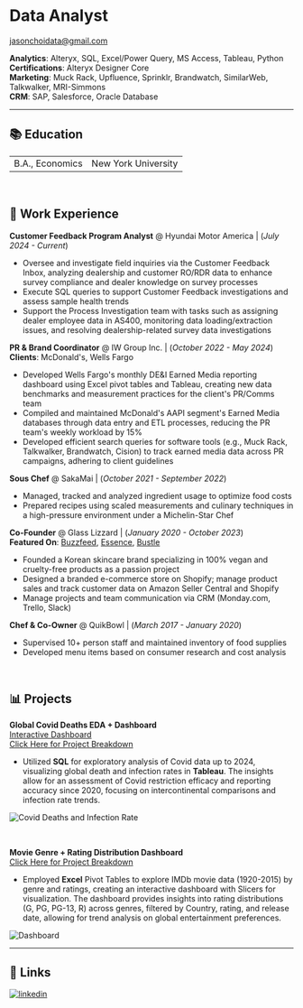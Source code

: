 # Data Analyst<br/>
jasonchoidata@gmail.com


**Analytics**: Alteryx, SQL, Excel/Power Query, MS Access, Tableau, Python <br/>
**Certifications**: Alteryx Designer Core <br/>
**Marketing**: Muck Rack, Upfluence, Sprinklr, Brandwatch, SimilarWeb, Talkwalker, MRI-Simmons <br/>
**CRM**: SAP, Salesforce, Oracle Database


---


## 📚 Education
|                 |                     |
| :-------------- | :------------------ |
| B.A., Economics | New York University |

<br/>

## 📑 Work Experience

**Customer Feedback Program Analyst** @ Hyundai Motor America | (_July 2024 - Current_)<br/>
- Oversee and investigate field inquiries via the Customer Feedback Inbox, analyzing dealership and customer RO/RDR data to enhance survey compliance and dealer knowledge on survey processes
- Execute SQL queries to support Customer Feedback investigations and assess sample health trends
- Support the Process Investigation team with tasks such as assigning dealer employee data in AS400, monitoring data loading/extraction issues, and resolving dealership-related survey data investigations

**PR & Brand Coordinator** @ IW Group Inc. | (_October 2022 - May 2024_)<br/>
**Clients**: McDonald's, Wells Fargo
- Developed Wells Fargo's monthly DE&I Earned Media reporting dashboard using Excel pivot tables and Tableau, creating new data benchmarks and measurement practices for the client's PR/Comms team
- Compiled and maintained McDonald's AAPI segment's Earned Media databases through data entry and ETL processes, reducing the PR team's weekly workload by 15%
- Developed efficient search queries for software tools (e.g., Muck Rack, Talkwalker, Brandwatch, Cision) to track earned media data across PR campaigns, adhering to client guidelines

**Sous Chef** @ SakaMai | (_October 2021 - September 2022_)
- Managed, tracked and analyzed ingredient usage to optimize food costs
- Prepared recipes using scaled measurements and culinary techniques in a high-pressure environment under a Michelin-Star Chef

**Co-Founder** @ Glass Lizzard | (_January 2020 - October 2023_)<br/>
**Featured On**: [Buzzfeed](https://www.buzzfeed.com/racheldunkel/things-to-try-in-august), [Essence](https://www.essence.com/beauty/experts-say-dont-forget-to-exfoliating-your-skin/#1088475), [Bustle](https://www.bustle.com/style/glass-lizzard-bouncy-balm-review)
- Founded a Korean skincare brand specializing in 100% vegan and cruelty-free products as a passion project
- Designed a branded e-commerce store on Shopify; manage product sales and track customer data on Amazon Seller Central and Shopify
- Manage projects and team communication via CRM (Monday.com, Trello, Slack)

**Chef & Co-Owner** @ QuikBowl | (_March 2017 - January 2020_)
- Supervised 10+ person staff and maintained inventory of food supplies
- Developed menu items based on consumer research and cost analysis

<br/>

## 📊 Projects 
**Global Covid Deaths EDA + Dashboard**<br/>
[Interactive Dashboard](https://public.tableau.com/app/profile/jason.choi7047/viz/CovidResearch_17129148303530/Dashboard1) <br/>
[Click Here for Project Breakdown](/Covid-Dashboard-EDA/README.md)

- Utilized **SQL** for exploratory analysis of Covid data up to 2024, visualizing global death and infection rates in **Tableau**. The insights allow for an assessment of Covid restriction efficacy and reporting accuracy since 2020, focusing on intercontinental comparisons and infection rate trends.

![Covid Deaths and Infection Rate](/assets/covid_dashboard.png)

<br/>

**Movie Genre + Rating Distribution Dashboard**<br/>
[Click Here for Project Breakdown](/IMDb-Dashboard/README.md)

- Employed **Excel** Pivot Tables to explore IMDb movie data (1920-2015) by genre and ratings, creating an interactive dashboard with Slicers for visualization. The dashboard provides insights into rating distributions (G, PG, PG-13, R) across genres, filtered by Country, rating, and release date, allowing for trend analysis on global entertainment preferences.

![Dashboard](/assets/IMDb_dashboard.png)


---


## 🔗 Links
[![linkedin](https://img.shields.io/badge/linkedin-0A66C2?style=for-the-badge&logo=linkedin&logoColor=white)](https://www.linkedin.com/in/jasonchoi24)
